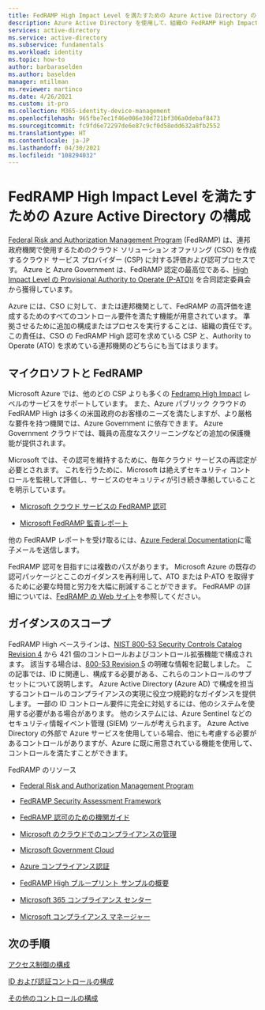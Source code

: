 ```yaml
---
title: FedRAMP High Impact Level を満たすための Azure Active Directory の構成
description: Azure Active Directory を使用して、組織の FedRAMP High Impact Level を満たすことができる方法の概要。
services: active-directory
ms.service: active-directory
ms.subservice: fundamentals
ms.workload: identity
ms.topic: how-to
author: barbaraselden
ms.author: baselden
manager: mtillman
ms.reviewer: martinco
ms.date: 4/26/2021
ms.custom: it-pro
ms.collection: M365-identity-device-management
ms.openlocfilehash: 965fbe7ec1f46e006e30d721bf306a0debaf8473
ms.sourcegitcommit: fc9fd6e72297de6e87c9cf0d58edd632a8fb2552
ms.translationtype: HT
ms.contentlocale: ja-JP
ms.lasthandoff: 04/30/2021
ms.locfileid: "108294032"
---
```

# <a name="configure-azure-active-directory-to-meet-fedramp-high-impact-level"></a>FedRAMP High Impact Level を満たすための Azure Active Directory の構成

[Federal Risk and Authorization Management Program](https://www.fedramp.gov/) (FedRAMP) は、連邦政府機関で使用するためのクラウド ソリューション オファリング (CSO) を作成するクラウド サービス プロバイダー (CSP) に対する評価および認可プロセスです。 Azure と Azure Government は、FedRAMP 認定の最高位である、[High Impact Level の Provisional Authority to Operate (P-ATO)l](https://docs.microsoft.com/compliance/regulatory/offering-fedramp) を合同認定委員会から獲得しています。

Azure には、CSO に対して、または連邦機関として、FedRAMP の高評価を達成するためのすべてのコントロール要件を満たす機能が用意されています。 準拠させるために追加の構成またはプロセスを実行することは、組織の責任です。 この責任は、CSO の FedRAMP High 認可を求めている CSP と、Authority to Operate (ATO) を求めている連邦機関のどちらにも当てはまります。 

## <a name="microsoft-and-fedramp"></a>マイクロソフトと FedRAMP 

Microsoft Azure では、他のどの CSP よりも多くの [Fedramp High Impact](https://docs.microsoft.com/azure/azure-government/compliance/azure-services-in-fedramp-auditscope) レベルのサービスをサポートしています。 また、Azure パブリック クラウドの FedRAMP High は多くの米国政府のお客様のニーズを満たしますが、より厳格な要件を持つ機関では、Azure Government に依存できます。 Azure Government クラウドでは、職員の高度なスクリーニングなどの追加の保護機能が提供されます。 

Microsoft では、その認可を維持するために、毎年クラウド サービスの再認定が必要とされます。 これを行うために、Microsoft は絶えずセキュリティ コントロールを監視して評価し、サービスのセキュリティが引き続き準拠していることを明示しています。

* [Microsoft クラウド サービスの FedRAMP 認可](https://marketplace.fedramp.gov/)

* [Microsoft FedRAMP 監査レポート](https://aka.ms/MicrosoftFedRAMPAuditDocuments)

他の FedRAMP レポートを受け取るには、[Azure Federal Documentation](mailto:AzFedDoc@microsoft.com)に電子メールを送信します。

FedRAMP 認可を目指すには複数のパスがあります。 Microsoft Azure の既存の認可パッケージとここのガイダンスを再利用して、ATO または P-ATO を取得するために必要な時間と労力を大幅に削減することができます。 FedRAMP の詳細については、[FedRAMP の Web サイト](https://www.fedramp.gov/)を参照してください。

 ## <a name="scope-of-guidance"></a>ガイダンスのスコープ

FedRAMP High ベースラインは、[NIST 800-53 Security Controls Catalog Revision 4](https://csrc.nist.gov/publications/detail/sp/800-53/rev-4/final) から 421 個のコントロールおよびコントロール拡張機能で構成されます。 該当する場合は、[800-53 Revision 5](https://csrc.nist.gov/publications/detail/sp/800-53/rev-5/final) の明確な情報を記載しました。 この記事では、ID に関連し、構成する必要がある、これらのコントロールのサブセットについて説明します。 Azure Active Directory (Azure AD) で構成を担当するコントロールのコンプライアンスの実現に役立つ規範的なガイダンスを提供します。 一部の ID コントロール要件に完全に対処するには、他のシステムを使用する必要がある場合があります。 他のシステムには、Azure Sentinel などのセキュリティ情報イベント管理 (SIEM) ツールが考えられます。 Azure Active Directory の外部で Azure サービスを使用している場合、他にも考慮する必要があるコントロールがありますが、Azure に既に用意されている機能を使用して、コントロールを満たすことができます。

FedRAMP のリソース

* [Federal Risk and Authorization Management Program](https://www.fedramp.gov/)

* [FedRAMP Security Assessment Framework](https://www.fedramp.gov/assets/resources/documents/FedRAMP_Security_Assessment_Framework.pdf)

* [FedRAMP 認可のための機関ガイド](https://www.fedramp.gov/assets/resources/documents/Agency_Guide_for_Reuse_of_FedRAMP_Authorizations.pdf)

* [Microsoft のクラウドでのコンプライアンスの管理](https://www.microsoft.com/trustcenter/common-controls-hub)

* [Microsoft Government Cloud](https://go.microsoft.com/fwlink/p/?linkid=2087246)

* [Azure コンプライアンス認証](https://aka.ms/azurecompliance)

* [FedRAMP High ブループリント サンプルの概要](https://docs.microsoft.com/azure/governance/blueprints/samples/fedramp-h/)

* [Microsoft 365 コンプライアンス センター](https://docs.microsoft.com///microsoft-365/compliance/microsoft-365-compliance-center)

* [Microsoft コンプライアンス マネージャー](https://docs.microsoft.com///microsoft-365/compliance/compliance-manager)

 

## <a name="next-steps"></a>次の手順

[アクセス制御の構成](fedramp-access-controls.md)

[ID および認証コントロールの構成](fedramp-identification-and-authentication-controls.md)

[その他のコントロールの構成](fedramp-other-controls.md)

 
